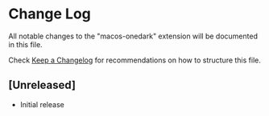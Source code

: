 # Change Log

All notable changes to the "macos-onedark" extension will be documented in this file.

Check [Keep a Changelog](http://keepachangelog.com/) for recommendations on how to structure this file.

## [Unreleased]

- Initial release

